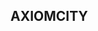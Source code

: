 ## AXIOMCITY

<a src="https://github.com/axiomcity/axiomcity.github.io/blob/main/planete_01.png"></a>
